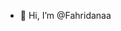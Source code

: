 - 👋 Hi, I’m @Fahridanaa


<!---
Fahridanaa/Fahridanaa is a ✨ special ✨ repository because its `README.md` (this file) appears on your GitHub profile.
You can click the Preview link to take a look at your changes.
--->
